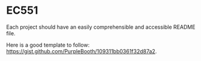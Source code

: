 # EC551
Each project should have an easily comprehensible and accessible README file. 

Here is a good template to follow: https://gist.github.com/PurpleBooth/109311bb0361f32d87a2.

